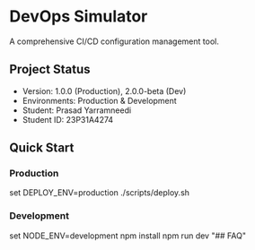 # DevOps Simulator

A comprehensive CI/CD configuration management tool.

## Project Status
- Version: 1.0.0 (Production), 2.0.0-beta (Dev)
- Environments: Production & Development
- Student: Prasad Yarramneedi
- Student ID: 23P31A4274

## Quick Start
### Production
set DEPLOY_ENV=production
./scripts/deploy.sh

### Development
set NODE_ENV=development
npm install
npm run dev
"## FAQ" 
